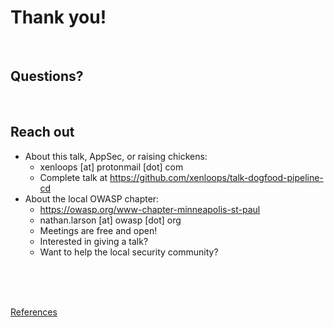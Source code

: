 # Thank you!

<br />

## Questions?

<br />

## Reach out
* About this talk, AppSec, or raising chickens: 
  * xenloops [at] protonmail [dot] com
  * Complete talk at https://github.com/xenloops/talk-dogfood-pipeline-cd
* About the local OWASP chapter: 
  * https://owasp.org/www-chapter-minneapolis-st-paul
  * nathan.larson [at] owasp [dot] org
  * Meetings are free and open!
  * Interested in giving a talk?
  * Want to help the local security community?

<br /><br /><br />

[References](references.md)
